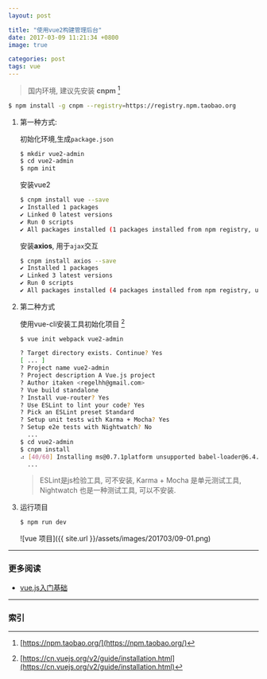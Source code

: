 ```yaml
---
layout: post

title: "使用vue2构建管理后台"
date: 2017-03-09 11:21:34 +0800
image: true

categories: post
tags: vue
---
```


> 国内环境, 建议先安装 **cnpm** [^1]
```bash
$ npm install -g cnpm --registry=https://registry.npm.taobao.org
```

1. 第一种方式:

    初始化环境,生成`package.json`
    ```bash
    $ mkdir vue2-admin
    $ cd vue2-admin
    $ npm init
    ```
    安装vue2
    ```bash
    $ cnpm install vue --save
    ✔ Installed 1 packages
    ✔ Linked 0 latest versions
    ✔ Run 0 scripts
    ✔ All packages installed (1 packages installed from npm registry, used 5s, speed 101.32kB/s, json 1(10.35kB), tarball 476.16kB)
    ```
    安装**axios**, 用于`ajax`交互
    ```bash
    $ cnpm install axios --save
    ✔ Installed 1 packages
    ✔ Linked 3 latest versions
    ✔ Run 0 scripts
    ✔ All packages installed (4 packages installed from npm registry, used 5s, speed 28.3kB/s, json 4(42.27kB), tarball 96.79kB)
    ```

1. 第二种方式

    使用vue-cli安装工具初始化项目 [^2]
    ```bash
    $ vue init webpack vue2-admin

    ? Target directory exists. Continue? Yes
    [ ... ]
    ? Project name vue2-admin
    ? Project description A Vue.js project
    ? Author itaken <regelhh@gmail.com>
    ? Vue build standalone
    ? Install vue-router? Yes
    ? Use ESLint to lint your code? Yes
    ? Pick an ESLint preset Standard
    ? Setup unit tests with Karma + Mocha? Yes
    ? Setup e2e tests with Nightwatch? No
      ...
    $ cd vue2-admin
    $ cnpm install
    ⠴ [40/60] Installing ms@0.7.1platform unsupported babel-loader@6.4.0 › webpack@2.2.1 › watchpack@1.3.1 › chokidar@1.6.1 ›
      ...
    ```
    > ESLint是js检验工具, 可不安装, Karma + Mocha 是单元测试工具, Nightwatch 也是一种测试工具, 可以不安装.

1. 运行项目
    ```bash
    $ npm run dev
    ```
    ![vue 项目]({{ site.url }}/assets/images/201703/09-01.png)

---
### 更多阅读
- [vue.js入门基础](http://www.imooc.com/learn/694)

---
### 索引

[^1]: [https://npm.taobao.org/](https://npm.taobao.org/)
[^2]: [https://cn.vuejs.org/v2/guide/installation.html](https://cn.vuejs.org/v2/guide/installation.html)
